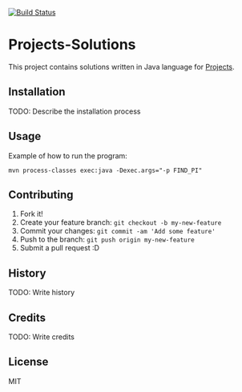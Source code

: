 [![Build Status](https://travis-ci.org/zygimantus/Projects-Solutions.svg?branch=master)](https://travis-ci.org/zygimantus/Projects-Solutions)

# Projects-Solutions
 
This project contains solutions written in Java language for [Projects](https://github.com/thekarangoel/Projects).
 
## Installation
 
TODO: Describe the installation process
 
## Usage
 
Example of how to run the program:
 
`mvn process-classes exec:java -Dexec.args="-p FIND_PI"`
 
## Contributing
 
1. Fork it!
2. Create your feature branch: `git checkout -b my-new-feature`
3. Commit your changes: `git commit -am 'Add some feature'`
4. Push to the branch: `git push origin my-new-feature`
5. Submit a pull request :D
 
## History
 
TODO: Write history
 
## Credits
 
TODO: Write credits
 
## License
 
MIT